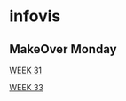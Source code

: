 # infovis

## MakeOver Monday
[WEEK 31](https://ftiemroth.github.io/infovis/WEEK-31.html)

[WEEK 33](https://ftiemroth.github.io/infovis/W33.html)
